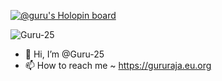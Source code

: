 [![@guru's Holopin board](https://holopin.io/api/user/board?user=guru)](https://holopin.io/@guru)

<p align="left"> <img src="https://komarev.com/ghpvc/?username=Guru-25" alt="Guru-25" /> </p>

- 👋 Hi, I’m @Guru-25
- 📫 How to reach me ~ https://gururaja.eu.org
